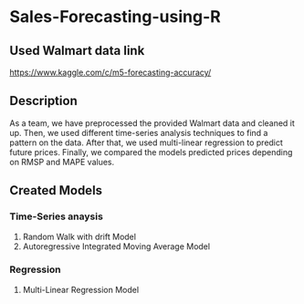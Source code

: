 # Sales-Forecasting-using-R

## Used Walmart data link
https://www.kaggle.com/c/m5-forecasting-accuracy/

## Description
As a team, we have preprocessed the provided Walmart data and cleaned it up. Then, we used different time-series analysis techniques to find a pattern on the data. After that, we used multi-linear regression to predict future prices. Finally, we compared the models predicted prices depending on RMSP and MAPE values.

## Created Models
### Time-Series anaysis
1. Random Walk with drift Model
2. Autoregressive Integrated Moving Average Model
### Regression
1. Multi-Linear Regression Model

